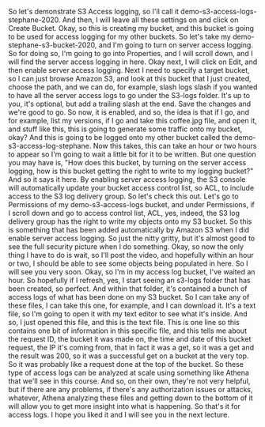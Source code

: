 
<v Instructor>So let's demonstrate S3 Access logging,</v>
so I'll call it demo-s3-access-logs-stephane-2020.
And then, I will leave all these settings on
and click on Create Bucket.
Okay, so this is creating my bucket,
and this bucket is going to be used
for access logging for my other buckets.
So let's take my demo-stephane-s3-bucket-2020,
and I'm going to turn on server access logging.
So for doing so, I'm going to go into Properties,
and I will scroll down,
and I will find the server access logging in here.
Okay next, I will click on Edit,
and then enable server access logging.
Next I need to specify a target bucket,
so I can just browse Amazon S3,
and look at this bucket that I just created,
choose the path, and we can do, for example,
slash logs slash
if you wanted to have all the server access logs
to go under the S3-logs folder.
It's up to you, it's optional,
but add a trailing slash at the end.
Save the changes and we're good to go.
So now, it is enabled, and so,
the idea is that if I go, and for example, list my versions,
if I go and take this coffee.jpg file, and open it,
and stuff like this, this is going to generate
some traffic onto my bucket, okay?
And this is going to be logged
onto my other bucket called the demo-s3-access-log-stephane.
Now this takes, this can take an hour or two hours
to appear so I'm going to wait a little bit
for it to be written.
But one question you may have is, "How does this bucket,
by turning on the server access logging,
how is this bucket getting the right to write
to my logging bucket?"
And so it says it here.
By enabling server access logging, the S3 console
will automatically update your bucket access control list,
so ACL, to include access to the S3 log delivery group.
So let's check this out.
Let's go to Permissions of my demo-s3-access-logs bucket,
and under Permissions, if I scroll down
and go to access control list, ACL,
yes, indeed, the S3 log delivery group
has the right to write my objects onto my S3 bucket.
So this is something that has been added automatically
by Amazon S3 when I did enable server access logging.
So just the nitty gritty, but it's almost good to see
the full security picture when I do something.
Okay, so now the only thing I have to do is wait,
so I'll post the video,
and hopefully within an hour or two,
I should be able to see some objects
being populated in here.
So I will see you very soon.
Okay, so I'm in my access log bucket, I've waited an hour.
So hopefully if I refresh, yes,
I start seeing an s3-logs folder
that has been created, so perfect.
And within that folder, it's contained
a bunch of access logs of what has been done
on my S3 bucket.
So I can take any of these files,
I can take this one, for example,
and I can download it.
It's a text file,
so I'm going to open it with my text editor
to see what it's inside.
And so, I just opened this file,
and this is the text file.
This is one line so this contains one bit of information
in this specific file,
and this tells me about the request ID,
the bucket it was made on,
the time and date of this bucket request,
the IP it's coming from, that in fact it was a get,
so it was a get and the result was 200,
so it was a successful get on a bucket at the very top.
So it was probably like a request done
at the top of the bucket.
So these type of access logs can be analyzed at scale
using something like Athena
that we'll see in this course.
And so, on their own, they're not very helpful,
but if there are any problems,
if there's any authorization issues or attacks, whatever,
Athena analyzing these files
and getting down to the bottom of it
will allow you to get more insight into what is happening.
So that's it for access logs.
I hope you liked it and I will see you in the next lecture.